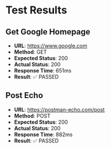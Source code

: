 # Test Results

## Get Google Homepage
- **URL**: https://www.google.com
- **Method**: GET
- **Expected Status**: 200
- **Actual Status**: 200
- **Response Time**: 651ms
- **Result**: ✅ PASSED

## Post Echo
- **URL**: https://postman-echo.com/post
- **Method**: POST
- **Expected Status**: 200
- **Actual Status**: 200
- **Response Time**: 882ms
- **Result**: ✅ PASSED

